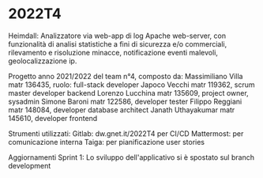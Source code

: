 # 2022T4
Heimdall: Analizzatore via web-app di log Apache web-server, con funzionalità di analisi statistiche a fini di sicurezza e/o commerciali, rilevamento e risoluzione minacce, notificazione eventi malevoli, geolocalizzazione ip.

Progetto anno 2021/2022 del team n°4, composto da: 
Massimiliano Villa matr 136435, ruolo: full-stack developer
Japoco Vecchi matr 119362, scrum master developer backend
Lorenzo Lucchina matr 135609, project owner, sysadmin
Simone Baroni matr 122586, developer tester
Filippo Reggiani matr 148084, developer database architect
Janath Uthayakumar matr 145610, developer frontend

Strumenti utilizzati:
Gitlab: dw.gnet.it/2022T4 per CI/CD
Mattermost: per comunicazione interna
Taiga: per pianificazione user stories

Aggiornamenti Sprint 1:
Lo sviluppo dell'applicativo si è spostato sul branch development
